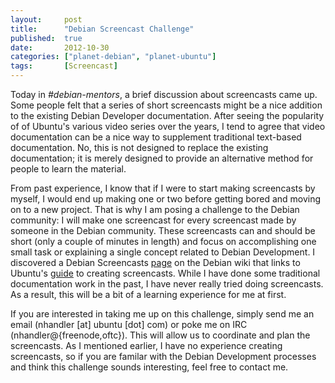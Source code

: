 ```yaml
---
layout:     post
title:      "Debian Screencast Challenge"
published:  true
date:       2012-10-30
categories: ["planet-debian", "planet-ubuntu"]
tags:       [Screencast]
---
```


Today in *#debian-mentors*, a brief discussion about screencasts came up. Some people felt that a series of short screencasts might be a nice addition to the existing Debian Developer documentation. After seeing the popularity of of Ubuntu's various video series over the years, I tend to agree that video documentation can be a nice way to supplement traditional text-based documentation. No, this is not designed to replace the existing documentation; it is merely designed to provide an alternative method for people to learn the material.

From past experience, I know that if I were to start making screencasts by myself, I would end up making one or two before getting bored and moving on to a new project. That is why I am posing a challenge to the Debian community: I will make one screencast for every screencast made by someone in the Debian community. These screencasts can and should be short (only a couple of minutes in length) and focus on accomplishing one small task or explaining a single concept related to Debian Development. I discovered a Debian Screencasts [page][1] on the Debian wiki that links to Ubuntu's [guide][2] to creating screencasts. While I have done some traditional documentation work in the past, I have never really tried doing screencasts. As a result, this will be a bit of a learning experience for me at first.

If you are interested in taking me up on this challenge, simply send me an email (nhandler [at] ubuntu [dot] com) or poke me on IRC (nhandler@{freenode,oftc}). This will allow us to coordinate and plan the screencasts. As I mentioned earlier, I have no experience creating screencasts, so if you are familar with the Debian Development processes and think this challenge sounds interesting, feel free to contact me.

[1]: http://wiki.debian.org/DebianDesktop/Screencasts
[2]: https://wiki.ubuntu.com/ScreencastTeam/RecordingScreencasts
